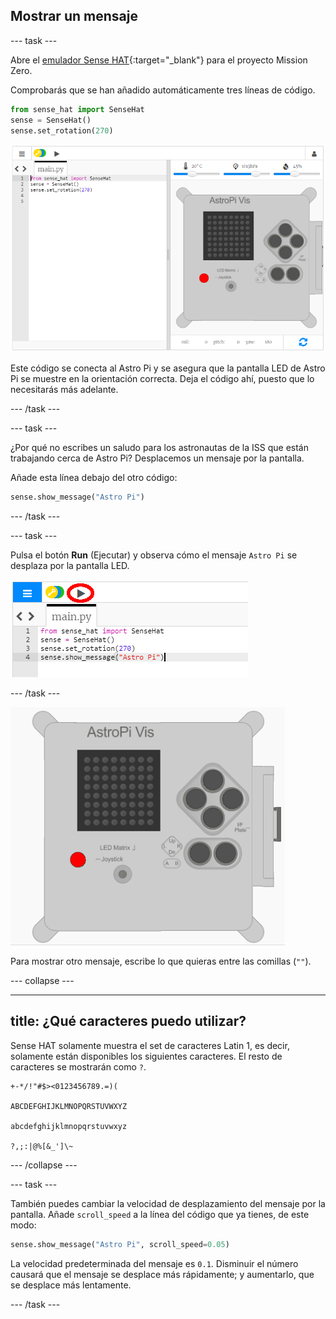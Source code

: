 ## Mostrar un mensaje

\--- task \---

Abre el [emulador Sense HAT](https://trinket.io/mission-zero){:target="_blank"} para el proyecto Mission Zero.

Comprobarás que se han añadido automáticamente tres líneas de código.

```python
from sense_hat import SenseHat
sense = SenseHat()
sense.set_rotation(270)
```

![emulador sense hat](images/sense-hat-emulator2.png)

Este código se conecta al Astro Pi y se asegura que la pantalla LED de Astro Pi se muestre en la orientación correcta. Deja el código ahí, puesto que lo necesitarás más adelante.

\--- /task \---

\--- task \---

¿Por qué no escribes un saludo para los astronautas de la ISS que están trabajando cerca de Astro Pi? Desplacemos un mensaje por la pantalla.

Añade esta línea debajo del otro código:

```python
sense.show_message("Astro Pi")
```

\--- /task \---

\--- task \---

Pulsa el botón **Run** (Ejecutar) y observa cómo el mensaje `Astro Pi` se desplaza por la pantalla LED.

![ejecutar con un clic el código para mostrar el mensaje](images/show-message-code-annotated.PNG)

\--- /task \---

![Desplazar mensaje](images/scroll-message.gif)

Para mostrar otro mensaje, escribe lo que quieras entre las comillas (`""`).

\--- collapse \---

* * *

## title: ¿Qué caracteres puedo utilizar?

Sense HAT solamente muestra el set de caracteres Latin 1, es decir, solamente están disponibles los siguientes caracteres. El resto de caracteres se mostrarán como `?`.

    +-*/!"#$><0123456789.=)(
    
    ABCDEFGHIJKLMNOPQRSTUVWXYZ
    
    abcdefghijklmnopqrstuvwxyz
    
    ?,;:|@%[&_']\~
    

\--- /collapse \---

\--- task \---

También puedes cambiar la velocidad de desplazamiento del mensaje por la pantalla. Añade `scroll_speed` a la línea del código que ya tienes, de este modo:

```python
sense.show_message("Astro Pi", scroll_speed=0.05)
```

La velocidad predeterminada del mensaje es `0.1`. Disminuir el número causará que el mensaje se desplace más rápidamente; y aumentarlo, que se desplace más lentamente.

\--- /task \---